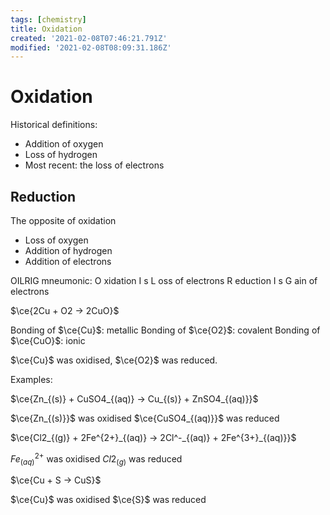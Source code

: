 ```yaml
---
tags: [chemistry]
title: Oxidation
created: '2021-02-08T07:46:21.791Z'
modified: '2021-02-08T08:09:31.186Z'
---
```


# Oxidation 

Historical definitions: 

- Addition of oxygen
- Loss of hydrogen 
- Most recent: the loss of electrons 

## Reduction

The opposite of oxidation

- Loss of oxygen 
- Addition of hydrogen
- Addition of electrons

OILRIG mneumonic: 
O xidation
I s
L oss of electrons
R eduction 
I s
G ain of electrons


$\ce{2Cu + O2 -> 2CuO}$

Bonding of $\ce{Cu}$: metallic
Bonding of $\ce{O2}$: covalent
Bonding of $\ce{CuO}$: ionic

$\ce{Cu}$ was oxidised, $\ce{O2}$ was reduced. 

Examples:

$\ce{Zn_{(s)} + CuSO4_{(aq)} -> Cu_{(s)} + ZnSO4_{(aq)}}$

$\ce{Zn_{(s)}}$ was oxidised
$\ce{CuSO4_{(aq)}}$ was reduced


$\ce{Cl2_{(g)} + 2Fe^{2+}_{(aq)} -> 2Cl^-_{(aq)} + 2Fe^{3+}_{(aq)}}$

$Fe^{2+}_{(aq)}$ was oxidised
$Cl2_{(g)}$ was reduced


$\ce{Cu + S -> CuS}$

$\ce{Cu}$ was oxidised
$\ce{S}$ was reduced









